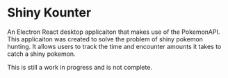 # Shiny Kounter

An Electron React desktop applicaiton that makes use of the PokemonAPI. This applicaiton was created to solve the problem of shiny pokemon hunting. It allows users to track the time and encounter amounts it takes to catch a shiny pokemon.

This is still a work in progress and is not complete.
